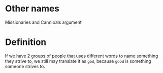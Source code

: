 # Other names

Missionaries and Cannibals argument

# Definition

If we have 2 groups of people that uses different words to name something they strive to, we still may translate it as `god`, because `good` is something someone strives to.
